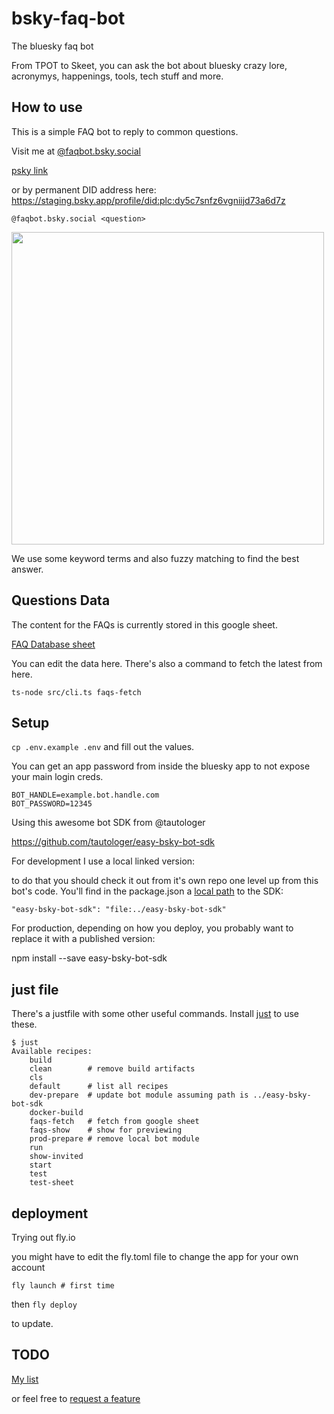 # bsky-faq-bot
The bluesky faq bot

From TPOT to Skeet, you can ask the bot about bluesky crazy lore, acronymys, happenings, tools, tech stuff and more.

## How to use

This is a simple FAQ bot to reply to common questions.

Visit me at [@faqbot.bsky.social](https://staging.bsky.app/profile/faqbot.bsky.social)

[psky link](https://psky.app/profile/faqbot.bsky.social)

or by permanent DID address here:
https://staging.bsky.app/profile/did:plc:dy5c7snfz6vgniijd73a6d7z


`@faqbot.bsky.social <question>`

<image width='500' src='docs/faq-example.png' />

We use some keyword terms and also fuzzy matching to find the best answer.

## Questions Data

The content for the FAQs is currently stored in this google sheet.

[FAQ Database sheet](https://docs.google.com/spreadsheets/d/1RZ7ZDRXiZhu4fI65955gIAAuHNTf9__7ntHb2R65w3Q/edit#gid=0)

You can edit the data here. There's also a command to fetch the latest from here.

`ts-node src/cli.ts faqs-fetch`


## Setup

`cp .env.example .env` and fill out the values.

You can get an app password from inside the bluesky app to not expose your main login creds.

```
BOT_HANDLE=example.bot.handle.com
BOT_PASSWORD=12345
```

Using this awesome bot SDK from @tautologer

https://github.com/tautologer/easy-bsky-bot-sdk

For development I use a local linked version:

to do that you should check it out from it's own repo one level up from this bot's code. You'll find in the package.json a [local path](https://docs.npmjs.com/cli/v7/configuring-npm/package-json#local-paths) to the SDK:

`"easy-bsky-bot-sdk": "file:../easy-bsky-bot-sdk"`

For production, depending on how you deploy, you probably want to replace it with a published version:

npm install --save easy-bsky-bot-sdk


## just file
There's a justfile with some other useful commands. Install [just](https://github.com/casey/just) to use these.

```
$ just
Available recipes:
    build
    clean        # remove build artifacts
    cls
    default      # list all recipes
    dev-prepare  # update bot module assuming path is ../easy-bsky-bot-sdk
    docker-build
    faqs-fetch   # fetch from google sheet
    faqs-show    # show for previewing
    prod-prepare # remove local bot module
    run
    show-invited
    start
    test
    test-sheet
```

## deployment
Trying out fly.io

you might have to edit the fly.toml file to change the app for your own account

`fly launch # first time`

then `fly deploy`

to update.


## TODO

[My list](./docs/todo.todo)

or feel free to [request a feature](https://github.com/dcsan/bsky-faq-bot/issues)